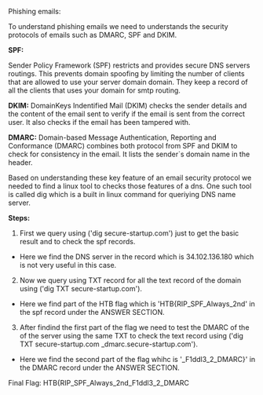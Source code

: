 Phishing emails:

To understand phishing emails we need to understands the security protocols of emails such as DMARC, SPF and DKIM.

**SPF:**

Sender Policy Framework (SPF) restricts and provides secure DNS servers routings. This prevents domain spoofing by limiting the number of clients that are allowed to use your server domain domain. They keep a record of all the clients that uses your domain for smtp routing. 

**DKIM:**
DomainKeys Indentified Mail (DKIM) checks the sender details and the content of the email sent to verify if the email is sent from the correct user. It also checks if the email has been tampered with.

**DMARC:**
Domain-based Message Authentication, Reporting and Conformance (DMARC) combines both protocol from SPF and DKIM to check for consistency in the email. It lists the sender\`s domain name in the header.

Based on understanding these key feature of an email security protocol we needed to find a linux tool to checks those features of a dns. One such tool is called dig which is a built in linux command for queriying DNS name server.

**Steps:**
1. First we query using ('dig secure-startup.com') just to get the basic result and to check the spf records.
  * Here we find the DNS server in the record which is 34.102.136.180 which is not very useful in this case.
2. Now we query using TXT record for all the text record of the domain using ('dig TXT secure-startup.com').
  * Here we find part of the HTB flag which is 'HTB{RIP_SPF_Always_2nd' in the spf record under the ANSWER SECTION.
3. After findind the first part of the flag we need to test the DMARC of the of the server using the same TXT to check the text record using ('dig TXT secure-startup.com _dmarc.secure-startup.com').
  * Here we find the second part of the flag whihc is '_F1ddl3_2_DMARC}' in the DMARC record under the ANSWER SECTION.

Final Flag: HTB{RIP_SPF_Always_2nd_F1ddl3_2_DMARC
